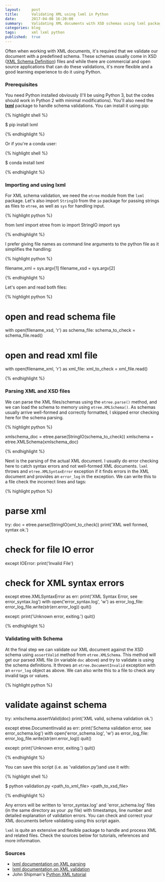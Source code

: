 ```yaml
---
layout:     post
title:      Validating XML using lxml in Python
date:       2017-04-08 16:20:00
summary:    Validating XML documents with XSD schemas using lxml package in Python
categories: blog
tags:       xml lxml python
published:  true
---
```


Often when working with XML documents, it's required that we validate our document with a predefined schema. These schemas usually come in XSD ([XML Schema Definition](https://www.wikiwand.com/en/XML_Schema_(W3C))) files and while there are commercial and open source applications that can do these validations, it's more flexible and a good learning experience to do it using Python.

### Prerequisites

You need Python installed obviously (I'll be using Python 3, but the codes should work in Python 2 with minimal modifications). You'll also need the [**lxml**](http://lxml.de/3.0/index.html) package to handle schema validations. You can install it using pip:

{% highlight shell %}

$ pip install lxml

{% endhighlight %}

Or if you're a conda user:

{% highlight shell %}

$ conda install lxml

{% endhighlight %}

### Importing and using lxml

For XML schema validation, we need the `etree` module from the `lxml` package. Let's also import `StringIO` from the `io` package for passing strings as files to `etree`, as well as `sys` for handling input.

{% highlight python %}

from lxml import etree
from io import StringIO
import sys

{% endhighlight %}

I prefer giving file names as command line arguments to the python file as it simplifies the handling:

{% highlight python %}

filename_xml = sys.argv[1]
filename_xsd = sys.argv[2]

{% endhighlight %}

Let's open and read both files:

{% highlight python %}

# open and read schema file
with open(filename_xsd, 'r') as schema_file:
    schema_to_check = schema_file.read()

# open and read xml file
with open(filename_xml, 'r') as xml_file:
    xml_to_check = xml_file.read()

{% endhighlight %}

### Parsing XML and XSD files

We can parse the XML files/schemas using the `etree.parse()` method, and we can load the schema to memory using `etree.XMLSchema()`. As schemas usually arrive well-formed and correctly formatted, I skipped error checking here for the schema parsing.

{% highlight python %}

xmlschema_doc = etree.parse(StringIO(schema_to_check))
xmlschema = etree.XMLSchema(xmlschema_doc)

{% endhighlight %}

Next is the parsing of the actual XML document. I usually do error checking here to catch syntax errors and not well-formed XML documents. `lxml` throws and `etree.XMLSyntaxError` exception if it finds errors in the XML document and provides an `error_log` in the exception. We can write this to a file check the incorrect lines and tags:

{% highlight python %}

# parse xml
try:
    doc = etree.parse(StringIO(xml_to_check))
    print('XML well formed, syntax ok.')

# check for file IO error    
except IOError:
    print('Invalid File')

# check for XML syntax errors
except etree.XMLSyntaxError as err:
    print('XML Syntax Error, see error_syntax.log')
    with open('error_syntax.log', 'w') as error_log_file:
        error_log_file.write(str(err.error_log))
    quit()
    
except:
    print('Unknown error, exiting.')
    quit()

{% endhighlight %}

### Validating with Schema

At the final step we can validate our XML document against the XSD schema using `assertValid` method from `etree.XMLSchema`. This method will get our parsed XML file (in variable `doc` above) and try to validate is using the schema definitions. It throws an `etree.DocumentInvalid` exception with an `error_log` object as above. We can also write this to a file to check any invalid tags or values.

{% highlight python %}

# validate against schema
try:
    xmlschema.assertValid(doc)
    print('XML valid, schema validation ok.')
    
except etree.DocumentInvalid as err:
    print('Schema validation error, see error_schema.log')
    with open('error_schema.log', 'w') as error_log_file:
        error_log_file.write(str(err.error_log))
    quit()
    
except:
    print('Unknown error, exiting.')
    quit()

{% endhighlight %}

You can save this script (i.e. as 'validation.py')and use it with:

{% highlight shell %}

$ python validation.py <path_to_xml_file> <path_to_xsd_file>

{% endhighlight %}

Any errors will be written to 'error_syntax.log' and 'error_schema.log' files (in the same directory as your .py file) with timestamps, line number and detailed explanation of validation errors. You can check and correct your XML documents before validating using this script again.

`lxml` is quite an extensive and flexible package to handle and process XML and related files. Check the sources below for tutorials, references and more information.

### Sources

- [lxml documentation on XML parsing](http://lxml.de/parsing.html)
- [lxml documentation on XML validation](http://lxml.de/validation.html)
- John Shipman's [Python XML tutorial](http://infohost.nmt.edu/tcc/help/pubs/pylxml/web/index.html)